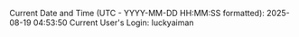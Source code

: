 Current Date and Time (UTC - YYYY-MM-DD HH:MM:SS formatted): 2025-08-19 04:53:50
Current User's Login: luckyaiman
